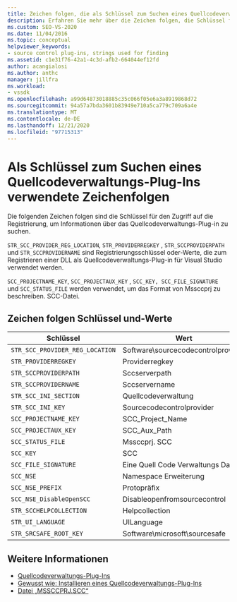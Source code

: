 ```yaml
---
title: Zeichen folgen, die als Schlüssel zum Suchen eines Quellcodeverwaltungs-Plug-ins verwendet werden
description: Erfahren Sie mehr über die Zeichen folgen, die Schlüssel für den Zugriff auf die Registrierung sind, um Informationen zum Quellcodeverwaltungs-Plug-in zu erhalten.
ms.custom: SEO-VS-2020
ms.date: 11/04/2016
ms.topic: conceptual
helpviewer_keywords:
- source control plug-ins, strings used for finding
ms.assetid: c1e31f76-42a1-4c3d-afb2-664044ef12fd
author: acangialosi
ms.author: anthc
manager: jillfra
ms.workload:
- vssdk
ms.openlocfilehash: a99d64873018885c35c066f05e6a3a8919868d72
ms.sourcegitcommit: 94a57a7bda3601b83949e710a5ca779c709a6a4e
ms.translationtype: MT
ms.contentlocale: de-DE
ms.lasthandoff: 12/21/2020
ms.locfileid: "97715313"
---
```

# <a name="strings-used-as-keys-for-finding-a-source-control-plug-in"></a>Als Schlüssel zum Suchen eines Quellcodeverwaltungs-Plug-Ins verwendete Zeichenfolgen
Die folgenden Zeichen folgen sind die Schlüssel für den Zugriff auf die Registrierung, um Informationen über das Quellcodeverwaltungs-Plug-in zu suchen.

 `STR_SCC_PROVIDER_REG_LOCATION`, `STR_PROVIDERREGKEY` , `STR_SCCPROVIDERPATH` und `STR_SCCPROVIDERNAME` sind Registrierungsschlüssel oder-Werte, die zum Registrieren einer DLL als Quellcodeverwaltungs-Plug-in für Visual Studio verwendet werden.

 `SCC_PROJECTNAME_KEY`, `SCC_PROJECTAUX_KEY` , `SCC_KEY, SCC_FILE_SIGNATURE` und `SCC_STATUS_FILE` werden verwendet, um das Format von Mssccprj zu beschreiben. SCC-Datei.

## <a name="string-keys-and-values"></a>Zeichen folgen Schlüssel und-Werte

|Schlüssel|Wert|
|---------|-----------|
|`STR_SCC_PROVIDER_REG_LOCATION`|Software\sourcecodecontrolprovider|
|`STR_PROVIDERREGKEY`|Providerregkey|
|`STR_SCCPROVIDERPATH`|Sccserverpath|
|`STR_SCCPROVIDERNAME`|Sccservername|
|`STR_SCC_INI_SECTION`|Quellcodeverwaltung|
|`STR_SCC_INI_KEY`|Sourcecodecontrolprovider|
|`SCC_PROJECTNAME_KEY`|SCC_Project_Name|
|`SCC_PROJECTAUX_KEY`|SCC_Aux_Path|
|`SCC_STATUS_FILE`|Mssccprj. SCC|
|`SCC_KEY`|SCC|
|`SCC_FILE_SIGNATURE`|Eine Quell Code Verwaltungs Datei|
|`SCC_NSE`|Namespace Erweiterung|
|`SCC_NSE_PREFIX`|Protopräfix|
|`SCC_NSE_DisableOpenSCC`|Disableopenfromsourcecontrol|
|`STR_SCCHELPCOLLECTION`|Helpcollection|
|`STR_UI_LANGUAGE`|UILanguage|
|`STR_SRCSAFE_ROOT_KEY`|Software\microsoft\sourcesafe|

## <a name="see-also"></a>Weitere Informationen
- [Quellcodeverwaltungs-Plug-Ins](../extensibility/source-control-plug-ins.md)
- [Gewusst wie: Installieren eines Quellcodeverwaltungs-Plug-Ins](../extensibility/internals/how-to-install-a-source-control-plug-in.md)
- [Datei „MSSCCPRJ.SCC“](../extensibility/mssccprj-scc-file.md)
